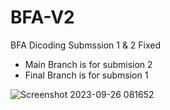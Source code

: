 # BFA-V2
BFA Dicoding Submssion 1 & 2  Fixed
- Main Branch is for submision 2
- Final Branch is for submsion 1

![Screenshot 2023-09-26 081652](https://github.com/fellis-cp/BFA-V2/assets/60042724/6c19f28f-62a4-47c1-b467-fb87317e9f5c)

 
